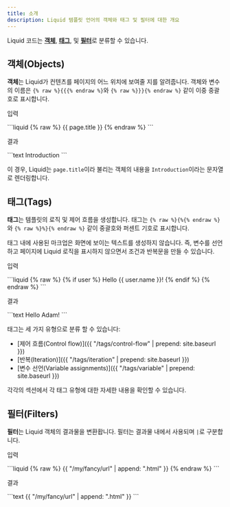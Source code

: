 ```yaml
---
title: 소개
description: Liquid 템플릿 언어의 객체와 태그 및 필터에 대한 개요
---
```


Liquid 코드는 [**객체**](#objects), [**태그**](#tags), 및 [**필터**](#filters)로 분류할 수 있습니다.

## 객체(Objects)

**객체**는 Liquid가 컨텐츠를 페이지의 어느 위치에 보여줄 지를 알려줍니다. 객체와 변수의 이름은 `{% raw %}{{{% endraw %}`와 `{% raw %}}}{% endraw %}` 같이 이중 중괄호로 표시합니다.

<p class="code-label">입력</p>
```liquid
{% raw %}
{{ page.title }}
{% endraw %}
```

<p class="code-label">결과</p>
```text
Introduction
```

이 경우, Liquid는 `page.title`이라 불리는 객체의 내용을 `Introduction`이라는 문자열로 렌더링합니다.

## 태그(Tags)

**태그**는 템플릿의 로직 및 제어 흐름을 생성합니다. 태그는 `{% raw %}{%{% endraw %}`와 `{% raw %}%}{% endraw %}` 같이 중괄호와 퍼센트 기호로 표시합니다.

태그 내에 사용된 마크업은 화면에 보이는 텍스트를 생성하지 않습니다. 즉, 변수를 선언하고 페이지에 Liquid 로직을 표시하지 않으면서 조건과 반복문을 만들 수 있습니다.

<p class="code-label">입력</p>
```liquid
{% raw %}
{% if user %}
  Hello {{ user.name }}!
{% endif %}
{% endraw %}
```

<p class="code-label">결과</p>
```text
Hello Adam!
```

태그는 세 가지 유형으로 분류 할 수 있습니다:

- [제어 흐름(Control flow)]({{ "/tags/control-flow" | prepend: site.baseurl }})
- [반복(Iteration)]({{ "/tags/iteration" | prepend: site.baseurl }})
- [변수 선언(Variable assignments)]({{ "/tags/variable" | prepend: site.baseurl }})

각각의 섹션에서 각 태그 유형에 대한 자세한 내용을 확인할 수 있습니다.


## 필터(Filters)

**필터**는 Liquid 객체의 결과물을 변환홥니다. 필터는 결과물 내에서 사용되며 `|`로 구분합니다.

<p class="code-label">입력</p>
```liquid
{% raw %}
{{ "/my/fancy/url" | append: ".html" }}
{% endraw %}
```

<p class="code-label">결과</p>
```text
{{ "/my/fancy/url" | append: ".html" }}
```
